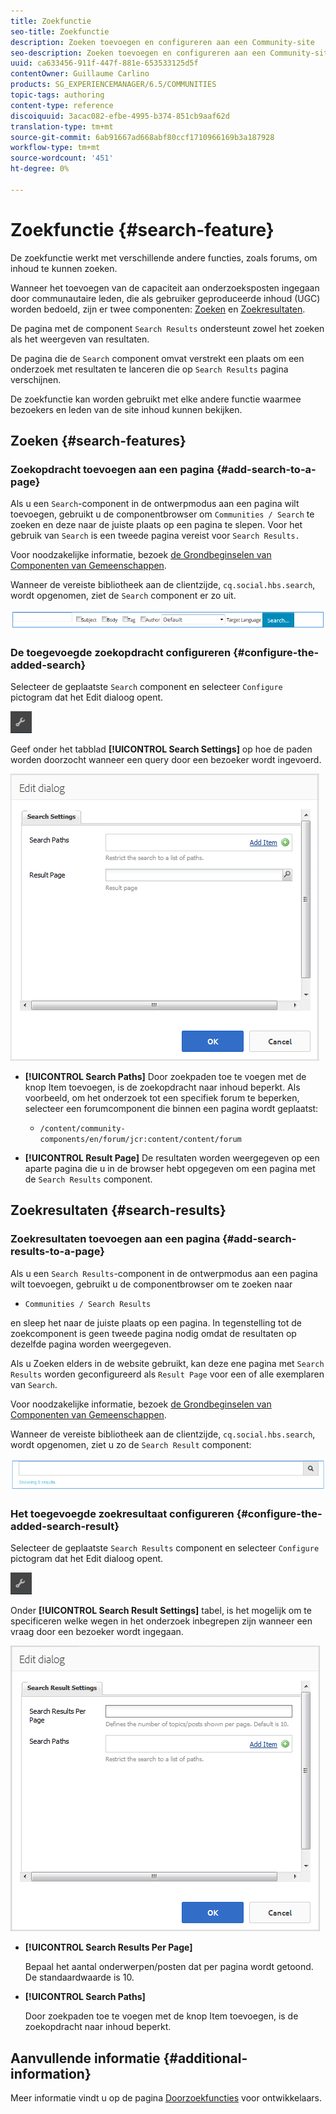 ```yaml
---
title: Zoekfunctie
seo-title: Zoekfunctie
description: Zoeken toevoegen en configureren aan een Community-site
seo-description: Zoeken toevoegen en configureren aan een Community-site
uuid: ca633456-911f-447f-881e-653533125d5f
contentOwner: Guillaume Carlino
products: SG_EXPERIENCEMANAGER/6.5/COMMUNITIES
topic-tags: authoring
content-type: reference
discoiquuid: 3acac082-efbe-4995-b374-851cb9aaf62d
translation-type: tm+mt
source-git-commit: 6ab91667ad668abf80ccf1710966169b3a187928
workflow-type: tm+mt
source-wordcount: '451'
ht-degree: 0%

---
```



# Zoekfunctie {#search-feature}

De zoekfunctie werkt met verschillende andere functies, zoals forums, om inhoud te kunnen zoeken.

Wanneer het toevoegen van de capaciteit aan onderzoeksposten ingegaan door communautaire leden, die als gebruiker geproduceerde inhoud (UGC) worden bedoeld, zijn er twee componenten: [Zoeken](#search) en [Zoekresultaten](#search-results).

De pagina met de component `Search Results` ondersteunt zowel het zoeken als het weergeven van resultaten.

De pagina die de `Search` component omvat verstrekt een plaats om een onderzoek met resultaten te lanceren die op `Search Results` pagina verschijnen.

De zoekfunctie kan worden gebruikt met elke andere functie waarmee bezoekers en leden van de site inhoud kunnen bekijken.

## Zoeken {#search-features}

### Zoekopdracht toevoegen aan een pagina {#add-search-to-a-page}

Als u een `Search`-component in de ontwerpmodus aan een pagina wilt toevoegen, gebruikt u de componentbrowser om `Communities / Search` te zoeken en deze naar de juiste plaats op een pagina te slepen. Voor het gebruik van `Search` is een tweede pagina vereist voor `Search Results.`

Voor noodzakelijke informatie, bezoek [de Grondbeginselen van Componenten van Gemeenschappen](basics.md).

Wanneer de vereiste bibliotheek aan de clientzijde, `cq.social.hbs.search`, wordt opgenomen, ziet de `Search` component er zo uit.

![add-search](assets/add-search.png)

### De toegevoegde zoekopdracht configureren {#configure-the-added-search}

Selecteer de geplaatste `Search` component en selecteer `Configure` pictogram dat het Edit dialoog opent.

![samenkomen](assets/configure-new.png)

Geef onder het tabblad **[!UICONTROL Search Settings]** op hoe de paden worden doorzocht wanneer een query door een bezoeker wordt ingevoerd.

![zoekinstellingen](assets/search-settings.png)

* **[!UICONTROL Search Paths]**
Door zoekpaden toe te voegen met de knop Item toevoegen, is de zoekopdracht naar inhoud beperkt. Als voorbeeld, om het onderzoek tot een specifiek forum te beperken, selecteer een forumcomponent die binnen een pagina wordt geplaatst:

   * `/content/community-components/en/forum/jcr:content/content/forum`

* **[!UICONTROL Result Page]**
De resultaten worden weergegeven op een aparte pagina die u in de browser hebt opgegeven om een pagina met de 
`Search Results` component.

## Zoekresultaten {#search-results}

### Zoekresultaten toevoegen aan een pagina {#add-search-results-to-a-page}

Als u een `Search Results`-component in de ontwerpmodus aan een pagina wilt toevoegen, gebruikt u de componentbrowser om te zoeken naar

* `Communities / Search Results`

en sleep het naar de juiste plaats op een pagina. In tegenstelling tot de zoekcomponent is geen tweede pagina nodig omdat de resultaten op dezelfde pagina worden weergegeven.

Als u Zoeken elders in de website gebruikt, kan deze ene pagina met `Search Results` worden geconfigureerd als `Result Page` voor een of alle exemplaren van `Search`.

Voor noodzakelijke informatie, bezoek [de Grondbeginselen van Componenten van Gemeenschappen](basics.md).

Wanneer de vereiste bibliotheek aan de clientzijde, `cq.social.hbs.search`, wordt opgenomen, ziet u zo de `Search Result` component:

![zoekresultaat](assets/search-result1.png)

### Het toegevoegde zoekresultaat configureren {#configure-the-added-search-result}

Selecteer de geplaatste `Search Results` component en selecteer `Configure` pictogram dat het Edit dialoog opent.

![vormen](assets/configure-new.png)

Onder **[!UICONTROL Search Result Settings]** tabel, is het mogelijk om te specificeren welke wegen in het onderzoek inbegrepen zijn wanneer een vraag door een bezoeker wordt ingegaan.

![search-result-settings](assets/search-result-settings.png)

* **[!UICONTROL Search Results Per Page]**

   Bepaal het aantal onderwerpen/posten dat per pagina wordt getoond. De standaardwaarde is 10.

* **[!UICONTROL Search Paths]**

   Door zoekpaden toe te voegen met de knop Item toevoegen, is de zoekopdracht naar inhoud beperkt.

## Aanvullende informatie {#additional-information}

Meer informatie vindt u op de pagina [Doorzoekfuncties](search-implementation.md) voor ontwikkelaars.
